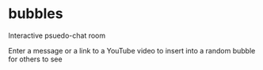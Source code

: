 # bubbles
Interactive psuedo-chat room

Enter a message or a link to a YouTube video to insert into a random bubble for others to see
